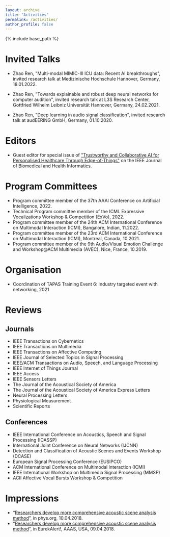 ```yaml
---
layout: archive
title: "Activities"
permalink: /activities/
author_profile: false
---
```

{% include base_path %}

# Invited Talks
* Zhao Ren, "Multi-modal MIMIC-III ICU data: Recent AI breakthroughs", invited research talk at Medizinische Hochschule Hannover, Germany, 18.01.2022.

* Zhao Ren, "Towards explainable and robust deep neural networks for computer audition", invited research talk at L3S Research Center, Gottfried Wilhelm Leibniz Universität Hannover, Germany, 24.02.2021.

* Zhao Ren, "Deep learning in audio signal classification", invited research talk at audEERING GmbH, Germany, 01.10.2020.

# Editors
* Guest editor for special issue of <a href="https://www.embs.org/jbhi/special-issues-page/trustworthy-and-collaborative-ai-for-personalised-healthcare-through-edge-of-things/" target="_blank">"Trustworthy and Collaborative AI for Personalised Healthcare Through Edge-of-Things"</a> on the IEEE Journal of Biomedical and Health Informatics.

# Program Committees
* Program committee member of the 37th AAAI Conference on Artificial Intelligence, 2022.
* Technical Program committee member of the ICML Expressive Vocalizations Workshop & Competition (ExVo), 2022.
* Program committee member of the 24th ACM International Conference on Multimodal Interaction (ICMI), Bangalore, Indian, 11.2022.
* Program committee member of the 23rd ACM International Conference on Multimodal Interaction (ICMI), Montreal, Canada, 10.2021.
* Program committee member of the 9th Audio/Visual Emotion Challenge and Workshop@ACM Multimedia (AVEC), Nice, France, 10.2019.

# Organisation
* Coordination of TAPAS Training Event 6: Industry targeted event with networking, 2021

# Reviews
## Journals
* IEEE Transactions on Cybernetics
* IEEE Transactions on Multimedia
* IEEE Transactions on Affective Computing
* IEEE Journal of Selected Topics in Signal Processing
* IEEE/ACM Transactions on Audio, Speech, and Language Processing
* IEEE Internet of Things Journal
* IEEE Access
* IEEE Sensors Letters
* The Journal of the Acoustical Society of America
* The Journal of the Acoustical Society of America Express Letters
* Neural Processing Letters
* Physiological Measurement
* Scientific Reports

## Conferences
* IEEE International Conference on Acoustics, Speech and Signal Processing (ICASSP)
* International Joint Conference on Neural Networks (IJCNN)
* Detection and Classification of Acoustic Scenes and Events Workshop (DCASE)
* European Signal Processing Conference (EUSIPCO)
* ACM International Conference on Multimodal Interaction (ICMI)
* IEEE International Workshop on Multimedia Signal Processing (MMSP)
* ACII Affective Vocal Bursts Workshop & Competition

# Impressions
* “<a href="https://phys.org/news/2018-04-comprehensive-acoustic-scene-analysis-method.html" target="_blank">Researchers develop more comprehensive acoustic scene analysis method</a>”, in phys.org, 10.04.2018.
* “<a href="https://www.eurekalert.org/multimedia/pub/167512.php" target="_blank">Researchers develop more comprehensive acoustic scene analysis method</a>”, in EurekAlert!, AAAS, USA, 09.04.2018.


